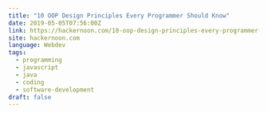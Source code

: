 ```yaml
---
title: "10 OOP Design Principles Every Programmer Should Know"
date: 2019-05-05T07:56:00Z
link: https://hackernoon.com/10-oop-design-principles-every-programmer-should-know-f187436caf65?source=rss----3a8144eabfe3---4
site: hackernoon.com
language: Webdev
tags:
  - programming
  - javascript
  - java
  - coding
  - software-development
draft: false
---
```

